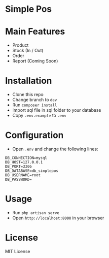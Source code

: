# Simple Pos

# Main Features
- Product
- Stock (In / Out)
- Order
- Report (Coming Soon)


# Installation
- Clone this repo
- Change branch to `dev`
- Run `composer install`
- Import sql file in sql folder to your database
- Copy `.env.example` to `.env`

# Configuration
- Open `.env` and change the following lines:
```
DB_CONNECTION=mysql
DB_HOST=127.0.0.1
DB_PORT=3306
DB_DATABASE=db_simplepos
DB_USERNAME=root
DB_PASSWORD=
```



# Usage
- Run `php artisan serve`
- Open `http://localhost:8000` in your browser

# License
MIT License
